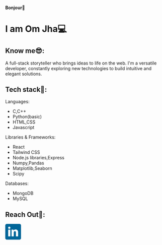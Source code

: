 #### Bonjour👋
# I am Om Jha💻



## Know me😎:  
A full-stack storyteller who brings ideas to life on the web. I'm a versatile developer, constantly exploring new technologies to build intuitive and elegant solutions.



## Tech stack🚀:  
Languages:
- C,C++
- Python(basic)
- HTML,CSS
- Javascript

Libraries & Frameworks:
- React
- Tailwind CSS
- Node.js libraries,Express
- Numpy,Pandas
- Matplotlib,Seaborn
- Scipy

Databases:
- MongoDB
- MySQL



## Reach Out🤝: 

<a href='https://www.linkedin.com/in/omvatsal'><img height="50" width="50" src='/assets/linkedin.png' alt="linkedin"/></a>






